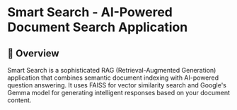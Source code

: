 # Smart Search - AI-Powered Document Search Application

## 🚀 Overview
Smart Search is a sophisticated RAG (Retrieval-Augmented Generation) application that combines semantic document indexing with AI-powered question answering. It uses FAISS for vector similarity search and Google's Gemma model for generating intelligent responses based on your document content.